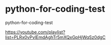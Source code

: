 # python-for-coding-test
python-for-coding-test


https://youtube.com/playlist?list=PLRx0vPvlEmdAghTr5mXQxGpHjWqSz0dgC
